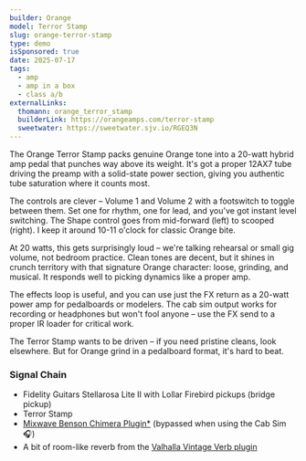 ```yaml
---
builder: Orange
model: Terror Stamp
slug: orange-terror-stamp
type: demo
isSponsored: true
date: 2025-07-17
tags:
  - amp
  - amp in a box
  - class a/b
externalLinks:
  thomann: orange_terror_stamp
  builderLink: https://orangeamps.com/terror-stamp
  sweetwater: https://sweetwater.sjv.io/RGEQ3N
---
```


The Orange Terror Stamp packs genuine Orange tone into a 20-watt hybrid amp pedal that punches way above its weight. It's got a proper 12AX7 tube driving the preamp with a solid-state power section, giving you authentic tube saturation where it counts most.

The controls are clever – Volume 1 and Volume 2 with a footswitch to toggle between them. Set one for rhythm, one for lead, and you've got instant level switching. The Shape control goes from mid-forward (left) to scooped (right). I keep it around 10-11 o'clock for classic Orange bite.

At 20 watts, this gets surprisingly loud – we're talking rehearsal or small gig volume, not bedroom practice. Clean tones are decent, but it shines in crunch territory with that signature Orange character: loose, grinding, and musical. It responds well to picking dynamics like a proper amp.

The effects loop is useful, and you can use just the FX return as a 20-watt power amp for pedalboards or modelers. The cab sim output works for recording or headphones but won't fool anyone – use the FX send to a proper IR loader for critical work.

The Terror Stamp wants to be driven – if you need pristine cleans, look elsewhere. But for Orange grind in a pedalboard format, it's hard to beat.

### Signal Chain

- Fidelity Guitars Stellarosa Lite II with Lollar Firebird pickups (bridge pickup)
- Terror Stamp
- [Mixwave Benson Chimera Plugin*](https://sweetwater.sjv.io/B0N2PL) (bypassed when using the Cab Sim 🎧)
- A bit of room-like reverb from the [Valhalla Vintage Verb plugin](https://valhalladsp.com/shop/reverb/valhalla-vintage-verb/)
